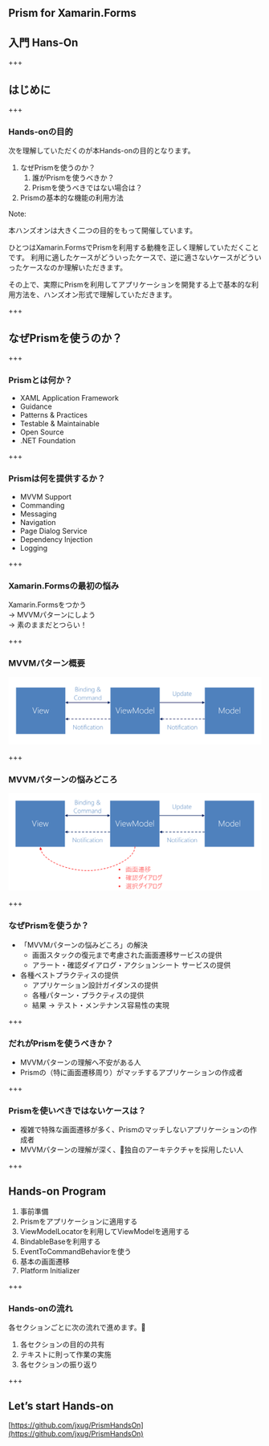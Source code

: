 ## Prism for Xamarin.Forms
## 入門 Hans-On

+++

## はじめに

+++

### Hands-onの目的

次を理解していただくのが本Hands-onの目的となります。

1. なぜPrismを使うのか？  
    1. 誰がPrismを使うべきか？  
    2. Prismを使うべきではない場合は？  
2. Prismの基本的な機能の利用方法

Note:

本ハンズオンは大きく二つの目的をもって開催しています。

ひとつはXamarin.FormsでPrismを利用する動機を正しく理解していただくことです。
利用に適したケースがどういったケースで、逆に適さないケースがどういったケースなのか理解いただきます。

その上で、実際にPrismを利用してアプリケーションを開発する上で基本的な利用方法を、ハンズオン形式で理解していただきます。


+++

## なぜPrismを使うのか？

+++

### Prismとは何か？

* XAML Application Framework  
* Guidance  
* Patterns & Practices  
* Testable & Maintainable  
* Open Source  
* .NET Foundation  

+++

### Prismは何を提供するか？

* MVVM Support
* Commanding
* Messaging
* Navigation
* Page Dialog Service
* Dependency Injection
* Logging

+++

### Xamarin.Formsの最初の悩み  

Xamarin.Formsをつかう  
-> MVVMパターンにしよう  
-> 素のままだとつらい！

+++

### MVVMパターン概要 　

![](assets/MVVM-001.png)

+++

### MVVMパターンの悩みどころ

![](assets/MVVM-002.png)

+++

### なぜPrismを使うか？  

* 「MVVMパターンの悩みどころ」の解決
    * 画面スタックの復元まで考慮された画面遷移サービスの提供 　
    * アラート・確認ダイアログ・アクションシート サービスの提供
* 各種ベストプラクティスの提供 　
    * アプリケーション設計ガイダンスの提供 　
    * 各種パターン・プラクティスの提供 　
    * 結果 -> テスト・メンテナンス容易性の実現

+++

### だれがPrismを使うべきか？  

* MVVMパターンの理解へ不安がある人
* Prismの（特に画面遷移周り）がマッチするアプリケーションの作成者

+++

### Prismを使いべきではないケースは？

* 複雑で特殊な画面遷移が多く、Prismのマッチしないアプリケーションの作成者  
* MVVMパターンの理解が深く、独自のアーキテクチャを採用したい人

+++

## Hands-on Program

1. 事前準備
2. Prismをアプリケーションに適用する
3. ViewModelLocatorを利用してViewModelを適用する
4. BindableBaseを利用する
5. EventToCommandBehaviorを使う
6. 基本の画面遷移
7. Platform Initializer

+++

### Hands-onの流れ

各セクションごとに次の流れで進めます。  

1. 各セクションの目的の共有  
2. テキストに則って作業の実施  
3. 各セクションの振り返り 

+++

## Let’s start Hands-on

[https://github.com/jxug/PrismHandsOn](https://github.com/jxug/PrismHandsOn)